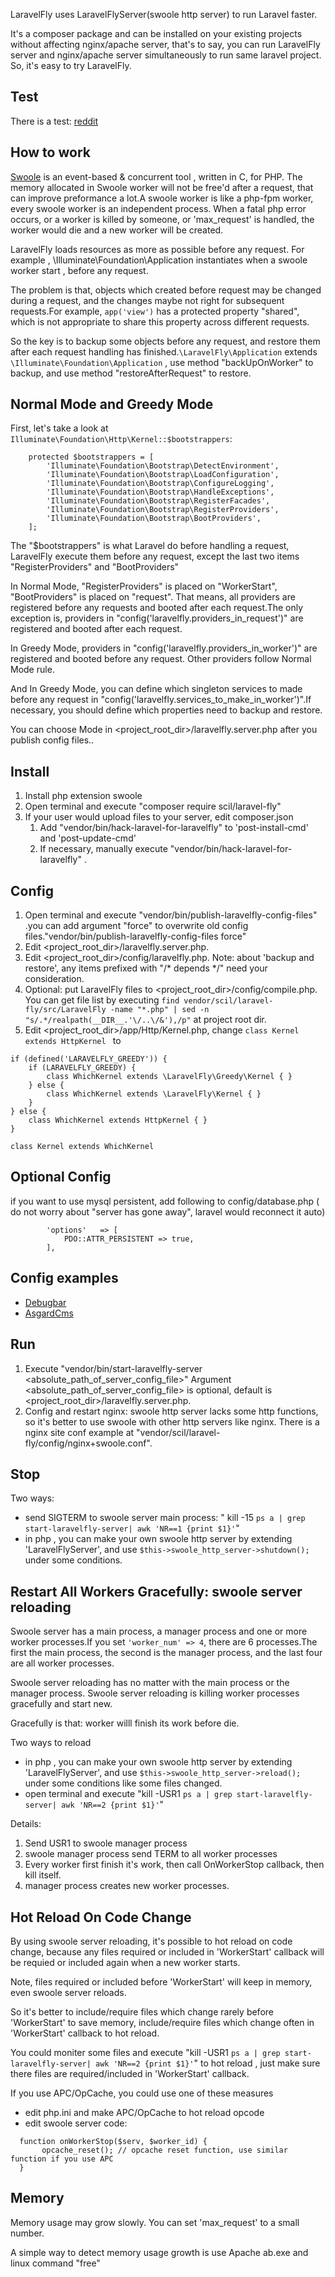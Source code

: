
LaravelFly uses LaravelFlyServer(swoole http server) to run Laravel faster. 

It's a composer package and can be installed on your existing projects without affecting nginx/apache server, that's to say, you can run LaravelFly server and nginx/apache server simultaneously to run same laravel project. So, it's easy to try LaravelFly.


## Test

There is a test: [reddit](https://www.reddit.com/r/laravel/comments/3ttcmw/laravelfly_run_laravel_10x_faster_on_linux/)


## How to work

[Swoole](https://github.com/swoole/swoole-src) is an event-based & concurrent tool , written in C, for PHP. The memory allocated in Swoole worker will not be free'd after a request, that can improve preformance a lot.A swoole worker is like a php-fpm worker, every swoole worker is an independent process. When a fatal php error occurs, or a worker is killed by someone, or 'max_request' is handled, the worker would die and a new worker will be created.

LaravelFly loads resources as more as possible before any request. For example , \Illuminate\Foundation\Application instantiates when  a swoole worker start , before any request.

The problem is that, objects which created before request may be changed during a request, and the changes maybe not right for subsequent requests.For example, `app('view')` has a protected property "shared", which is not appropriate to share this property across different requests.

So the key is to backup some objects before any request, and restore them after each request handling has finished.`\LaravelFly\Application` extends `\Illuminate\Foundation\Application` , use method "backUpOnWorker" to backup, and use method "restoreAfterRequest" to restore.

## Normal Mode and Greedy Mode

First, let's take a look at `Illuminate\Foundation\Http\Kernel::$bootstrappers`:
```
    protected $bootstrappers = [
        'Illuminate\Foundation\Bootstrap\DetectEnvironment',
        'Illuminate\Foundation\Bootstrap\LoadConfiguration',
        'Illuminate\Foundation\Bootstrap\ConfigureLogging',
        'Illuminate\Foundation\Bootstrap\HandleExceptions',
        'Illuminate\Foundation\Bootstrap\RegisterFacades',
        'Illuminate\Foundation\Bootstrap\RegisterProviders',
        'Illuminate\Foundation\Bootstrap\BootProviders',
    ];
```
The "$bootstrappers" is what Laravel do before handling a request, LaravelFly execute them before any request, except the last two items "RegisterProviders" and "BootProviders"

In Normal Mode, "RegisterProviders" is placed on "WorkerStart", "BootProviders" is placed on "request". That means, all providers are registered before any requests and booted after each request.The only exception is, providers in "config('laravelfly.providers_in_request')" are registered and booted after each request.

In Greedy Mode, providers in "config('laravelfly.providers_in_worker')" are registered and booted before any request. Other providers follow Normal Mode rule. 

And In Greedy Mode, you can define which singleton services to made before any request in "config('laravelfly.services_to_make_in_worker')".If necessary, you should define which properties need to backup and restore. 

You can choose Mode in <project_root_dir>/laravelfly.server.php after you publish config files..

## Install

1. Install php extension swoole
2. Open terminal and execute "composer require scil/laravel-fly"
3. If your user would upload files to your server, edit composer.json
    1. Add "vendor/bin/hack-laravel-for-laravelfly" to 'post-install-cmd' and 'post-update-cmd'
    2. If necessary, manually execute "vendor/bin/hack-laravel-for-laravelfly" .

## Config

1. Open terminal and execute "vendor/bin/publish-laravelfly-config-files"  .you can add argument "force" to overwrite old config files."vendor/bin/publish-laravelfly-config-files force"
2. Edit <project_root_dir>/laravelfly.server.php.
3. Edit <project_root_dir>/config/laravelfly.php. Note: about 'backup and restore', any items prefixed with "/* depends */" need your consideration.
4. Optional: put LaravelFly files to <project_root_dir>/config/compile.php.
You can get file list by executing `find vendor/scil/laravel-fly/src/LaravelFly -name "*.php" | sed -n "s/.*/realpath(__DIR__.'\/..\/&'),/p"` at project root dir.
5. Edit <project_root_dir>/app/Http/Kernel.php, change `class Kernel extends HttpKernel ` to
```
if (defined('LARAVELFLY_GREEDY')) {
    if (LARAVELFLY_GREEDY) {
        class WhichKernel extends \LaravelFly\Greedy\Kernel { }
    } else {
        class WhichKernel extends \LaravelFly\Kernel { }
    }
} else {
    class WhichKernel extends HttpKernel { }
}

class Kernel extends WhichKernel
```

## Optional Config
if you want to use mysql persistent, add following to config/database.php ( do not worry about "server has gone away", laravel would reconnect it auto)
```
        'options'   => [
            PDO::ATTR_PERSISTENT => true,
        ],
```

## Config examples
* [Debugbar](package_config_examples/Debugbar.md)
* [AsgardCms](package_config_examples/AsgardCms.md)


## Run

1. Execute "vendor/bin/start-laravelfly-server <absolute_path_of_server_config_file>"
   Argument <absolute_path_of_server_config_file> is optional, default is <project_root_dir>/laravelfly.server.php.
2. Config and restart nginx: swoole http server lacks some http functions, so it's better to use swoole with other http servers like nginx. There is a nginx site conf example at "vendor/scil/laravel-fly/config/nginx+swoole.conf".


## Stop

Two ways:
* send SIGTERM to swoole server main process: " kill -15 `ps a | grep start-laravelfly-server| awk 'NR==1 {print $1}'`"
* in php , you can make your own swoole http server by extending 'LaravelFlyServer', and use `$this->swoole_http_server->shutdown();` under some conditions.


## Restart All Workers Gracefully: swoole server reloading

Swoole server has a main process, a manager process and one or more worker processes.If you set `'worker_num' => 4`, there are 6 processes.The first the main process, the second is the manager process, and the last four are all worker processes.

Swoole server reloading has no matter with the main process or the manager process. Swoole server reloading is killing worker processes gracefully and start new.

Gracefully is that: worker willl finish its work before die.

Two ways to reload
* in php , you can make your own swoole http server by extending 'LaravelFlyServer', and use `$this->swoole_http_server->reload();` under some conditions like some files changed.
* open terminal and execute "kill -USR1 `ps a | grep start-laravelfly-server| awk 'NR==2 {print $1}'`"

Details:
1. Send USR1 to swoole manager process
2. swoole manager process send TERM to all worker processes
3. Every worker first finish it's work, then call OnWorkerStop callback, then kill itself.
4. manager process creates new worker processes.

## Hot Reload On Code Change

By using swoole server reloading, it's possible to hot reload on code change, because any files required or included in 'WorkerStart' callback will be requied or included again when a new worker starts.

Note, files required or included before 'WorkerStart' will keep in memory, even swoole server reloads.

So it's better to include/require files which change rarely before 'WorkerStart' to save memory, include/require files which change often in 'WorkerStart' callback to hot reload.

You could moniter some files and execute "kill -USR1 `ps a | grep start-laravelfly-server| awk 'NR==2 {print $1}'`" to hot reload , just make sure there files are required/included in 'WorkerStart' callback.

If you use APC/OpCache, you could use one of these measures
* edit php.ini and make APC/OpCache to hot reload opcode
* edit swoole server code:
```
  function onWorkerStop($serv, $worker_id) {
       opcache_reset(); // opcache reset function, use similar function if you use APC
  }
```

## Memory

Memory usage may grow slowly. You can set 'max_request' to a small number.

A simple way to detect memory usage growth is use Apache ab.exe and linux command "free"


